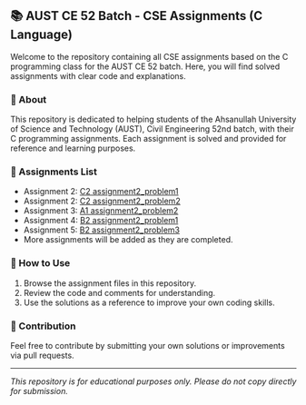 ## 📚 AUST CE 52 Batch - CSE Assignments (C Language)

Welcome to the repository containing all CSE assignments based on the C programming class for the AUST CE 52 batch. Here, you will find solved assignments with clear code and explanations.

### 📖 About
This repository is dedicated to helping students of the Ahsanullah University of Science and Technology (AUST), Civil Engineering 52nd batch, with their C programming assignments. Each assignment is solved and provided for reference and learning purposes.

### 📝 Assignments List
- Assignment 2: [C2 assignment2_problem1](problem1.c)
- Assignment 2: [C2 assignment2_problem2](problem2.c)
- Assignment 3: [A1 assignment2_problem2](problem3.c)
- Assignment 4: [B2 assignment2_problem1](problem4.c)
- Assignment 5: [B2 assignment2_problem3](problem5.c)
- More assignments will be added as they are completed.

### 🚩 How to Use
1. Browse the assignment files in this repository.
2. Review the code and comments for understanding.
3. Use the solutions as a reference to improve your own coding skills.

### 🤝 Contribution
Feel free to contribute by submitting your own solutions or improvements via pull requests.

---
*This repository is for educational purposes only. Please do not copy directly for submission.*
